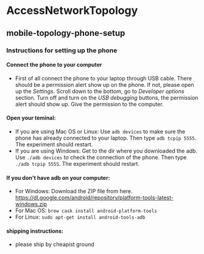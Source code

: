 # AccessNetworkTopology

## mobile-topology-phone-setup
### Instructions for setting up the phone
#### Connect the phone to your computer
- First of all connect the phone to your laptop through USB cable. There should be a permission alert show up on the phone. If not, please open up the *Settings*. Scroll down to the bottom, go to *Developer options* section. Turn off and turn on the *USB debugging* buttons, the permission alert should show up. Give the permission to the computer.

#### Open your teminal:
- If you are using Mac OS or Linux: Use `adb devices` to make sure the phone has already connected to your laptop. Then type `adb tcpip 5555`. The experiment should restart.
- If you are using Windows: Get to the dir where you downloaded the adb. Use `./adb devices` to check the connection of the phone. Then type `./adb tcpip 5555`. The experiment should restart.

#### If you don't have adb on your computer:
- For Windows: Download the ZIP file from here. https://dl.google.com/android/repository/platform-tools-latest-windows.zip
- For Mac OS: `brew cask install android-platform-tools`
- For Linux: `sudo apt-get install android-tools-adb`

#### shipping instructions:
- please ship by cheapist ground 